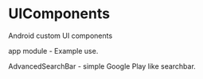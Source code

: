 # UIComponents
Android custom UI components

app module - Example use.

AdvancedSearchBar - simple Google Play like searchbar.
